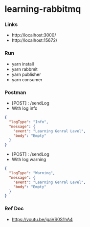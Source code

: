 # learning-rabbitmq

### Links

- http://localhost:3000/
- http://localhost:15672/

### Run

- yarn install
- yarn rabbmit
- yarn publisher
- yarn consumer

### Postman

- [POST] : /sendLog
- With log info

```json
{
  "logType": "Info",
  "message": {
    "event": "Learning Genral Level",
    "body": "Empty"
  }
}
```

- [POST] : /sendLog
- With log warning

```json
{
  "logType": "Warning",
  "message": {
    "event": "Learning Genral Level",
    "body": "Empty"
  }
}
```

### Ref Doc

- https://youtu.be/igaVS0S1hA4

